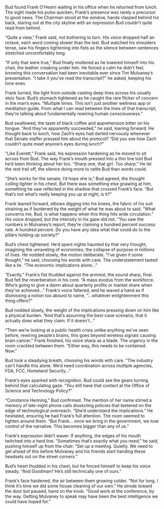 Bud found Frank O’Hearn waiting in his office when he returned from lunch. The sight made his pulse quicken; Frank’s presence was rarely a precursor to good news. The Chairman stood at the window, hands clasped behind his back, staring out at the city skyline with an expression Bud couldn’t quite read from behind. 

“Quite a view,” Frank said, not bothering to turn. His voice dropped half an octave, each word coming slower than the last. Bud watched his shoulders tense, saw his fingers tightening into fists as the silence between sentences stretched uncomfortably long. 

“If only that were true,” Bud finally muttered as he lowered himself into his chair, the leather creaking under him. He forced a calm he didn’t feel, knowing this conversation had been inevitable ever since Tim Mulvaney’s presentation. “I take it you’ve read the transcript?” he asked, keeping his tone even. 

Frank turned, the light from outside casting deep lines across his usually stoic face. Bud’s stomach tightened as he caught the rare flicker of concern in the man’s eyes. “Multiple times. This isn’t just another wellness app or meditation guide. From what I can read between the lines of that transcript, they’re talking about fundamentally rewiring human consciousness.” 

Bud swallowed, the taste of black coffee and apprehension bitter on his tongue. “And they’ve apparently succeeded,” he said, leaning forward. He thought back to lunch, how Zach’s eyes had darted nervously whenever that Senate staffer pressed him about the protocol? “Did you see how Zach couldn’t quite meet anyone’s eyes during lunch?” 

“Like Everett,” Frank said, his expression hardening as he moved to sit across from Bud. The way Frank’s mouth pressed into a thin line told Bud he’d been thinking about her too. “Sharp one, that girl. Too sharp.” He let the rest trail off, the silence doing more to rattle Bud than words could. 

“She’s works for the senate, I’d hope she is,” Bud agreed, the thought coiling tighter in his chest. But there was something else gnawing at him, something he saw reflected in the shadow that crossed Frank’s face. “But that’s not what’s really keeping you up at night, is it?” 

Frank leaned forward, elbows digging into his knees, the fabric of his suit straining as if burdened by the weight of what he was about to said. “What concerns me, Bud, is what happens when this thing hits wide circulation.” His voice dropped, but the intensity in his gaze did not. “You saw the numbers in Mulvaney’s report, they’re claiming a hundred percent success rate. A hundred percent. Do you have any idea what that could do to the pillars holding up society?” 

Bud’s chest tightened. He’d spent nights haunted by that very thought, imagining the unraveling of economies, the collapse of purpose in millions of lives. He nodded slowly, the motion deliberate. “I’ve given it some thought,” he said, choosing his words with care. The understatement tasted like a lie. “The economic implications alone…” 

“Exactly.” Frank’s fist thudded against the armrest, the sound sharp, final. Bud felt the reverberation in his core. “A mass exodus from the workforce. Who’s going to give a damn about quarterly profits or market share when they’ve achieved…” Frank’s voice faltered, and he waved a hand as if dismissing a notion too absurd to name, “…whatever enlightenment this thing offers?” 

Bud nodded slowly, the weight of the implications pressing down on him like a physical burden. “And that’s assuming the best-case scenario, that it actually does what they claim. If it doesn’t…” 

“Then we’re looking at a public health crisis unlike anything we’ve seen before, rewiring people’s brains, this goes beyond wireless signals causing brain cancer.” Frank finished, his voice sharp as a blade. The urgency in the room crackled between them. “Either way, this needs to be contained. Now.” 

Bud took a steadying breath, choosing his words with care. “The industry can’t handle this alone. We’d need coordination across multiple agencies, FDA, FCC, Homeland Security…” 

Frank’s eyes sparked with recognition. Bud could see the gears turning behind that calculating gaze. “You still have that contact at the Office of Science and Technology Policy?” 

“Constance Henning,” Bud confirmed. The mention of her name stirred a memory of late-night phone calls dissecting policies that teetered on the edge of technological overreach. “She’d understand the implications.” He hesitated, ensuring he had Frank’s full attention. The room seemed to tighten around them. “But Frank… once we bring in the government, we lose control of the narrative. This becomes bigger than any of us.” 

Frank’s expression didn’t waver. If anything, the edges of his mouth twitched into a hard line. “Sometimes that’s exactly what you need,” he said, pushing himself up from the chair. “Set up a meeting. Quietly. We need to get ahead of this before Mulvaney and his friends start handing these headsets out on the street corners.” 

Bud’s heart thudded in his chest, but he forced himself to keep his voice steady. “And Goodman? He’s still technically one of ours.” 

Frank’s face hardened, the air between them growing colder. “Not for long. I think it’s time we did some house cleaning of our own.” He strode toward the door but paused, hand on the knob. “Good work at the conference, by the way. Getting Mulvaney to speak may have been the best intelligence we could have hoped for.”
